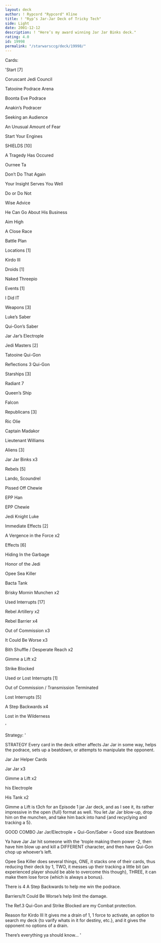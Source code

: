 ```yaml
---
layout: deck
author: ! Rypcord "Rypcord" Kline
title: ! "Ryp’s Jar-Jar Deck of Tricky Tech"
side: Light
date: 2001-12-12
description: ! "Here’s my award winning Jar Jar Binks deck."
rating: 4.0
id: 19998
permalink: "/starwarsccg/deck/19998/"
---
```

Cards: 

'Start [7]

Coruscant Jedi Council

Tatooine Podrace Arena

Boonta Eve Podrace

Anakin’s Podracer

Seeking an Audience

An Unusual Amount of Fear

Start Your Engines


SHIELDS [10] 

A Tragedy Has Occured

Ournee Ta

Don’t Do That Again

Your Insight Serves You Well

Do or Do Not

Wise Advice

He Can Go About His Business

Aim High

A Close Race

Battle Plan


Locations [1]

Kirdo III


Droids [1]

Naked Threepio


Events [1]

I Did IT


Weapons [3]

Luke’s Saber

Qui-Gon’s Saber

Jar Jar’s Electrople


Jedi Masters [2]

Tatooine Qui-Gon

Reflections 3 Qui-Gon


Starships [3]

Radiant 7

Queen’s Ship

Falcon


Republicans [3]

Ric Olie

Captain Madakor

Lieutenant Williams


Aliens [3]

Jar Jar Binks x3


Rebels [5]

Lando, Scoundrel

Pissed Off Chewie

EPP Han

EPP Chewie

Jedi Knight Luke


Immediate Effects [2]

A Vergence in the Force x2


Effects [6]

Hiding In the Garbage

Honor of the Jedi

Opee Sea Killer

Bacta Tank

Brisky Mornin Munchen x2


Used Interrupts [17]

Rebel Artillery x2

Rebel Barrier x4

Out of Commission x3

It Could Be Worse x3

Bith Shuffle / Desperate Reach x2

Gimme a Lift x2

Strike Blocked


Used or Lost Interrupts [1]

Out of Commission / Transmission Terminated


Lost Interrupts [5]

A Step Backwards x4

Lost in the Wilderness

'

Strategy: '

STRATEGY Every card in the deck either affects Jar Jar in some way, helps the podrace, sets up a beatdown, or attempts to manipulate the opponent.


Jar Jar Helper Cards


Jar Jar x3

Gimme a Lift x2

his Electrople

His Tank x2


Gimme a Lift is t3ch for an Episode 1 jar Jar deck, and as I see it, its rather impressive in the open {full} format as well. You let Jar Jar blow-up, drop him on the munchen, and take him back into hand {and recyclying and tracking a 5}. 


GOOD COMBO Jar Jar/Electrople + Qui-Gon/Saber = Good size Beatdown


Ya have Jar Jar hit someone with the ’trople making them power -2, then have him blow up and kill a DIFFERENT character, and then have Qui-Gon chop up whoever’s left. 


Opee Sea Killer does several things, ONE, it stacks one of their cards, thus reducing their deck by 1, TWO, it messes up their tracking a little bit {an experienced player should be able to overcome this though}, THREE, it can make them lose force {which is always a bonus}. 


There is 4 A Step Backwards to help me win the podrace. 


Barriers/It Could Be Worse’s help limit the damage.


The Ref.3 Qui-Gon and Strike Blocked are my Combat protection.


Reason for Kirdo III It gives me a drain of 1, 1 force to activate, an option to search my deck {to varify whats in it for destiny, etc.}, and it gives the opponent no options of a drain.


There’s everything ya should know...    '
